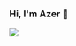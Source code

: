 ### Hi, I'm Azer 👋

<img src="https://github-readme-stats.vercel.app/api?username=azer74&&show_icons=true&title_color=ffffff&icon_color=ffffff&text_color=000&bg_color=81bce8"/>
